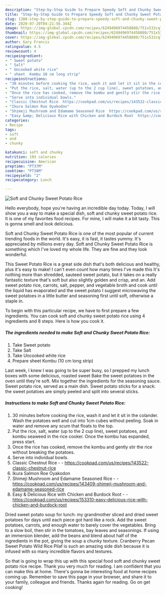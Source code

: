 ```yaml
---
description: "Step-by-Step Guide to Prepare Speedy Soft and Chunky Sweet Potato Rice"
title: "Step-by-Step Guide to Prepare Speedy Soft and Chunky Sweet Potato Rice"
slug: 1380-step-by-step-guide-to-prepare-speedy-soft-and-chunky-sweet-potato-rice
date: 2020-07-20T04:21:56.344Z
image: https://img-global.cpcdn.com/recipes/6249496974458880/751x532cq70/soft-and-chunky-sweet-potato-rice-recipe-main-photo.jpg
thumbnail: https://img-global.cpcdn.com/recipes/6249496974458880/751x532cq70/soft-and-chunky-sweet-potato-rice-recipe-main-photo.jpg
cover: https://img-global.cpcdn.com/recipes/6249496974458880/751x532cq70/soft-and-chunky-sweet-potato-rice-recipe-main-photo.jpg
author: Gary Francis
ratingvalue: 4.5
reviewcount: 4
recipeingredient:
- " Sweet potato"
- " Salt"
- " Uncooked white rice"
- " sheet  Kombu 10 cm long strip"
recipeinstructions:
- "30 minutes before cooking the rice, wash it and let it sit in the colander. Wash the potatoes well and cut into 1cm cubes without peeling. Soak in water and remove any scum that floats to the top."
- "Put the rice, salt, water (up to the 2 cup line), sweet potatoes, and kombu seaweed in the rice cooker. Once the kombu has expanded, press start."
- "Once the rice has cooked, remove the kombu and gently stir the rice without breaking the potatoes."
- "Serve into individual bowls."
- "Classic Chestnut Rice  https://cookpad.com/us/recipes/143522-classic-chestnut-rice"
- "Ikura Salmon Roe Oyakodon"
- "Shimeji Mushroom and Edamame Seasoned Rice  https://cookpad.com/us/recipes/143409-shimeji-mushroom-and-edamame-seasoned-rice"
- "Easy &amp; Delicious Rice with Chicken and Burdock Root  https://cookpad.com/us/recipes/153310-easy-delicious-rice-with-chicken-and-burdock-root"
categories:
- Recipe
tags:
- soft
- and
- chunky

katakunci: soft and chunky 
nutrition: 193 calories
recipecuisine: American
preptime: "PT37M"
cooktime: "PT38M"
recipeyield: "2"
recipecategory: Lunch

---
```



![Soft and Chunky Sweet Potato Rice](https://img-global.cpcdn.com/recipes/6249496974458880/751x532cq70/soft-and-chunky-sweet-potato-rice-recipe-main-photo.jpg)

Hello everybody, hope you're having an incredible day today. Today, I will show you a way to make a special dish, soft and chunky sweet potato rice. It is one of my favorites food recipes. For mine, I will make it a bit tasty. This is gonna smell and look delicious.

Soft and Chunky Sweet Potato Rice is one of the most popular of current trending foods in the world. It's easy, it is fast, it tastes yummy. It's appreciated by millions every day. Soft and Chunky Sweet Potato Rice is something which I've loved my whole life. They are fine and they look wonderful.

This Sweet Potato Rice is a great side dish that&#39;s both delicious and healthy, plus it&#39;s easy to make! I can&#39;t even count how many times I&#39;ve made this It&#39;s nothing more than shredded, sauteed sweet potato, but it takes on a really fantastic texture that&#39;s soft but also slightly golden and crisp, and an. Add sweet potato rice, carrots, salt, pepper, and vegetable broth and cook until the liquid has evaporated and the sweet potato I suggest microwaving the sweet potatoes in a little butter and seasoning first until soft, otherwise a staple in.


To begin with this particular recipe, we have to first prepare a few ingredients. You can cook soft and chunky sweet potato rice using 4 ingredients and 8 steps. Here is how you cook it.

<!--inarticleads1-->

##### The ingredients needed to make Soft and Chunky Sweet Potato Rice:

1. Take  Sweet potato
1. Take  Salt
1. Take  Uncooked white rice
1. Prepare  sheet  Kombu (10 cm long strip)


Last week, I knew I was going to be super busy, so I prepped my lunch boxes with some delicious, roasted sweet Bake the sweet potatoes in the oven until they&#39;re soft. Mix together the ingredients for the seasoning sauce. Sweet potato rice, served as a main dish. Sweet potato sticks for a snack: the sweet potatoes are simply peeled and split into several sticks. 

<!--inarticleads2-->

##### Instructions to make Soft and Chunky Sweet Potato Rice:

1. 30 minutes before cooking the rice, wash it and let it sit in the colander. Wash the potatoes well and cut into 1cm cubes without peeling. Soak in water and remove any scum that floats to the top.
1. Put the rice, salt, water (up to the 2 cup line), sweet potatoes, and kombu seaweed in the rice cooker. Once the kombu has expanded, press start.
1. Once the rice has cooked, remove the kombu and gently stir the rice without breaking the potatoes.
1. Serve into individual bowls.
1. Classic Chestnut Rice -  - https://cookpad.com/us/recipes/143522-classic-chestnut-rice
1. Ikura Salmon Roe Oyakodon
1. Shimeji Mushroom and Edamame Seasoned Rice -  - https://cookpad.com/us/recipes/143409-shimeji-mushroom-and-edamame-seasoned-rice
1. Easy &amp; Delicious Rice with Chicken and Burdock Root -  - https://cookpad.com/us/recipes/153310-easy-delicious-rice-with-chicken-and-burdock-root


Dried sweet potato soup for lunch: my grandmother sliced and dried sweet potatoes for days until each piece got hard like a rock. Add the sweet potatoes, carrots, and enough water to barely cover the vegetables. Bring to a slow boil, then stir in the tomatoes, bay leaves and seasonings. If using an immersion blender, add the beans and blend about half of the ingredients in the pot, giving the soup a chunky texture. Cranberry Pecan Sweet Potato Wild Rice Pilaf is such an amazing side dish because it is infused with so many incredible flavors and textures. 

So that is going to wrap this up with this special food soft and chunky sweet potato rice recipe. Thank you very much for reading. I am confident that you can make this at home. There's gonna be interesting food at home recipes coming up. Remember to save this page in your browser, and share it to your family, colleague and friends. Thanks again for reading. Go on get cooking!
